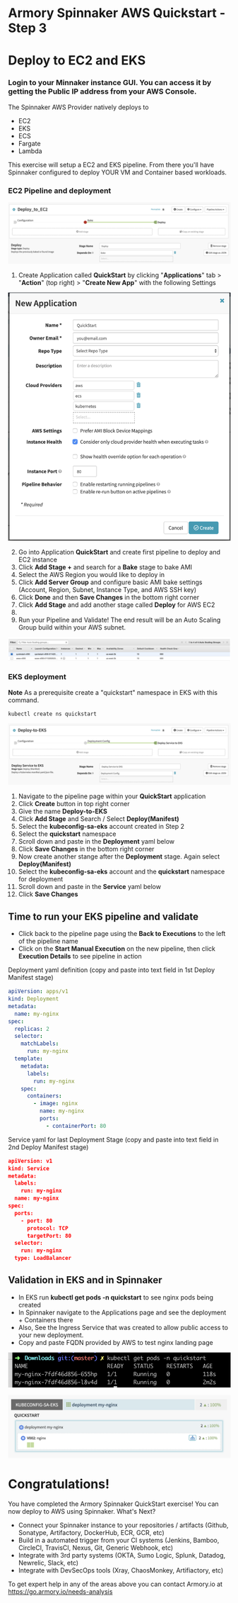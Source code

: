 # Armory Spinnaker AWS Quickstart - Step 3 
# Deploy to EC2 and EKS

### Login to your Minnaker instance GUI.  You can access it by getting the Public IP address from your AWS Console.

The Spinnaker AWS Provider natively deploys to 

- EC2
- EKS
- ECS
- Fargate
- Lambda

This exercise will setup a EC2 and EKS pipeline.  From there you'll have Spinnaker configured to deploy YOUR VM and Container based workloads.


### EC2 Pipeline and deployment

![No CREATE Permission](/Deploy-to-EC2.png)

1. Create Application called **QuickStart** by clicking "**Applications**" tab > "**Action**" (top right) > "**Create New App**" with the following Settings

![No CREATE Permission](/New-App.png)
  
2. Go into Application **QuickStart** and create first pipeline to deploy and EC2 instance
3. Click **Add Stage +** and search for a **Bake** stage to bake AMI
4. Select the AWS Region you would like to deploy in
5. Click **Add Server Group** and configure basic AMI bake settings (Account, Region, Subnet, Instance Type, and AWS SSH key)
6. Click **Done** and then **Save Changes** in the bottom right corner
7. Click **Add Stage** and add another stage called **Deploy** for AWS EC2
8. 
9. Run your Pipeline and Validate!  The end result will be an Auto Scaling Group build within your AWS subnet.

![No CREATE Permission](/AutoScale-Group.png)

### EKS deployment 

**Note** As a prerequisite create a "quickstart" namespace in EKS with this command.

```code 
kubectl create ns quickstart
```

![No CREATE Permission](/Deploy-Service-EKS.png)

1. Navigate to the pipeline page within your **QuickStart** application
2. Click **Create** button in top right corner
3. Give the name **Deploy-to-EKS** 
4. Click **Add Stage** and Search / Select **Deploy(Manifest)** 
5. Select the **kubeconfig-sa-eks** account created in Step 2
6. Select the **quickstart** namespace
7. Scroll down and paste in the **Deployment** yaml below
8. Click **Save Changes** in the bottom right corner
9. Now create another stange after the **Deployment** stage.  Again select **Deploy(Manifest)**
10. Select the **kubeconfig-sa-eks** account and the **quickstart** namespace for deployment
11. Scroll down and paste in the **Service** yaml below
12. Click **Save Changes** 

## Time to run your EKS pipeline and validate

- Click back to the pipeline page using the **Back to Executions** to the left of the pipeline name
- Click on the **Start Manual Execution** on the new pipeline, then click **Execution Details** to see pipeline in action

Deployment yaml definition (copy and paste into text field in 1st Deploy Manifest stage)

```yaml 
apiVersion: apps/v1
kind: Deployment
metadata:
  name: my-nginx
spec:
  replicas: 2
  selector:
    matchLabels:
      run: my-nginx
  template:
    metadata:
      labels:
        run: my-nginx
    spec:
      containers:
        - image: nginx
          name: my-nginx
          ports:
            - containerPort: 80
```

Service yaml for last Deployment Stage (copy and paste into text field in 2nd Deploy Manifest stage)

``` json
apiVersion: v1
kind: Service
metadata:
  labels:
    run: my-nginx
  name: my-nginx
spec:
  ports:
    - port: 80
      protocol: TCP
      targetPort: 80
  selector:
    run: my-nginx
  type: LoadBalancer
```
## Validation in EKS and in Spinnaker

- In EKS run **kubectl get pods -n quickstart** to see nginx pods being created
- In Spinnaker navigate to the Applications page and see the deployment + Containers there
- Also, See the Ingress Service that was created to allow public access to your new deployment.
- Copy and paste FQDN provided by AWS to test nginx landing page

![No CREATE Permission](/kubectl-validate.png)

![No CREATE Permission](/Deployment-Validation.png)

# Congratulations!

You have completed the Armory Spinnaker QuickStart exercise!  You can now deploy to AWS using Spinnaker.  What's Next?

- Connect your Spinnaker instance to your repositories / artifacts (Github, Sonatype, Artifactory, DockerHub, ECR, GCR, etc)
- Build in a automated trigger from your CI systems (Jenkins, Bamboo, CircleCI, TravisCI, Nexus, Git, Generic Webhook, etc)
- Integrate with 3rd party systems (OKTA, Sumo Logic, Splunk, Datadog, Newrelic, Slack, etc)
- Integrate with DevSecOps tools (Xray, ChaosMonkey, Artifiactory, etc)

To get expert help in any of the areas above you can contact Armory.io at https://go.armory.io/needs-analysis
